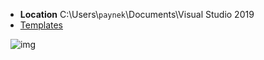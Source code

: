 - **Location** C:\Users\\`paynek`\\Documents\Visual Studio 2019
- [Templates](https://github.com/karenpayneoregon/vs2019-custom-project-templates)

&nbsp;&nbsp;![img](https://img.shields.io/badge/Karen%20Payne-Visual%20Studio%20training-lightgrey)